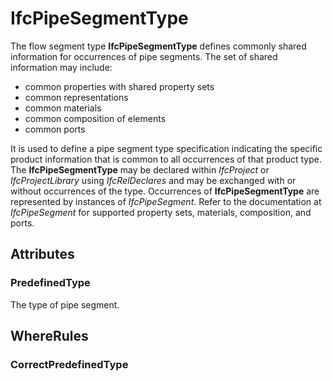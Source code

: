 # IfcPipeSegmentType

The flow segment type **IfcPipeSegmentType** defines commonly shared information for occurrences of pipe segments. The set of shared information may include:

* common properties with shared property sets
* common representations
* common materials
* common composition of elements
* common ports

It is used to define a pipe segment type specification indicating the specific product information that is common to all occurrences of that product type. The **IfcPipeSegmentType** may be declared within _IfcProject_ or _IfcProjectLibrary_ using _IfcRelDeclares_ and may be exchanged with or without occurrences of the type. Occurrences of **IfcPipeSegmentType** are represented by instances of _IfcPipeSegment_. Refer to the documentation at _IfcPipeSegment_ for supported property sets, materials, composition, and ports.

## Attributes

### PredefinedType
The type of pipe segment.

## WhereRules

### CorrectPredefinedType

